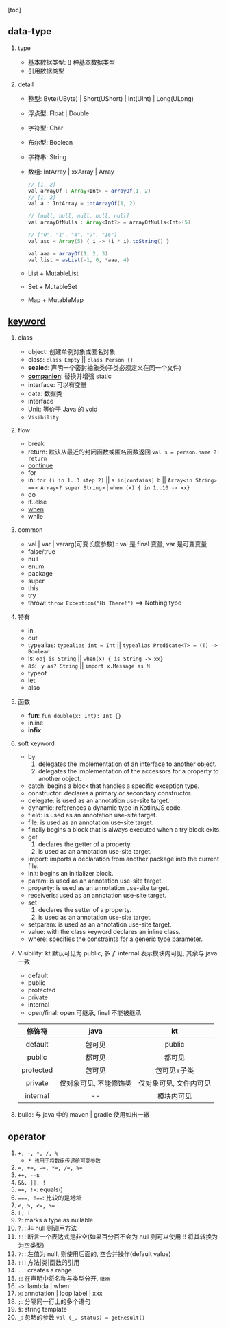 [toc]

## data-type

1. type

   - 基本数据类型: 8 种基本数据类型
   - 引用数据类型

2. detail

   - 整型: Byte(UByte) | Short(UShort) | Int(UInt) | Long(ULong)
   - 浮点型: Float | Double
   - 字符型: Char
   - 布尔型: Boolean
   - 字符串: String
   - 数组: IntArray | xxArray | Array<Any>

     ```java
     // [1, 2]
     val arrayOf : Array<Int> = arrayOf(1, 2)
     // [1, 2]
     val a : IntArray = intArrayOf(1, 2)

     // [null, null, null, null, null]
     val arrayOfNulls : Array<Int?> = arrayOfNulls<Int>(5)

     // ["0", "1", "4", "9", "16"]
     val asc = Array(5) { i -> (i * i).toString() }

     val aaa = arrayOf(1, 2, 3)
     val list = asList(-1, 0, *aaa, 4)
     ```

   - List + MutableList
   - Set + MutableSet
   - Map + MutableMap

## [keyword](https://kotlinlang.org/docs/keyword-reference.html)

1. class

   - object: 创建单例对象或匿名对象
   - class: `class Empty` || `class Person {}`
   - **sealed**: 声明一个密封抽象类(子类必须定义在同一个文件)
   - **[companion](https://zhuanlan.zhihu.com/p/136293085)**: 替换并增强 static
   - interface: 可以有变量
   - data: 数据类
   - interface
   - Unit: 等价于 Java 的 void
   - `Visibility`

2. flow

   - break
   - return: 默认从最近的封闭函数或匿名函数返回 `val s = person.name ?: return`
   - [continue](https://kotlinlang.org/docs/returns.html)
   - for
   - in: `for (i in 1..3 step 2)` || `a in[contains] b` || `Array<in String> ==> Array<? super String>` | `when (x) { in 1..10 -> xx}`
   - do
   - if..else
   - [when](https://kotlinlang.org/docs/control-flow.html#when-expression)
   - while

3. common

   - val | var | vararg(可变长度参数) : val 是 final 变量, var 是可变变量
   - false/true
   - null
   - enum
   - package
   - super
   - this
   - try
   - throw: `throw Exception("Hi There!")` ==> Nothing type

4. 特有

   - in
   - out
   - typealias: `typealias int = Int` || `typealias Predicate<T> = (T) -> Boolean`
   - is: `obj is String` || `when(x) { is String -> xx}`
   - as: ` y as? String` || `import x.Message as M `
   - typeof
   - let
   - also

5. 函数

   - **fun**: `fun double(x: Int): Int {}`
   - inline
   - **infix**

6. soft keyword

   - by
     1. delegates the implementation of an interface to another object.
     2. delegates the implementation of the accessors for a property to another object.
   - catch: begins a block that handles a specific exception type.
   - constructor: declares a primary or secondary constructor.
   - delegate: is used as an annotation use-site target.
   - dynamic: references a dynamic type in Kotlin/JS code.
   - field: is used as an annotation use-site target.
   - file: is used as an annotation use-site target.
   - finally begins a block that is always executed when a try block exits.
   - get
     1. declares the getter of a property.
     2. is used as an annotation use-site target.
   - import: imports a declaration from another package into the current file.
   - init: begins an initializer block.
   - param: is used as an annotation use-site target.
   - property: is used as an annotation use-site target.
   - receiveris: used as an annotation use-site target.
   - set
     1. declares the setter of a property.
     2. is used as an annotation use-site target.
   - setparam: is used as an annotation use-site target.
   - value: with the class keyword declares an inline class.
   - where: specifies the constraints for a generic type parameter.

7. Visibility: kt 默认可见为 public, 多了 internal 表示模块内可见, 其余与 java 一致

   - default
   - public
   - protected
   - private
   - internal
   - open/final: open 可继承, final 不能被继承

   |  修饰符   |          java          |           kt           |
   | :-------: | :--------------------: | :--------------------: |
   |  default  |         包可见         |         public         |
   |  public   |         都可见         |         都可见         |
   | protected |         包可见         |      包可见+子类       |
   |  private  | 仅对象可见, 不能修饰类 | 仅对象可见, 文件内可见 |
   | internal  |           --           |       模块内可见       |

8. build: 与 java 中的 maven | gradle 使用如出一辙

## operator

1. `+, -, *, /, %`
   - `* 也用于将数组传递给可变参数`
2. `=, +=, -=, *=, /=, %=`
3. `++, --`s
4. `&&, ||, !`
5. `==, !=`: equals()
6. `===, !==`: 比较的是地址
7. `<, >, <=, >=`
8. `[, ]`
9. `?`: marks a type as nullable
10. `?.`: 非 null 则调用方法
11. `!!`: 断言一个表达式是非空(如果百分百不会为 null 则可以使用 !! 将其转换为为空类型)
12. `?:`: 左值为 null, 则使用后面的, 空合并操作(default value)
13. `::`: 方法|类|函数的引用
14. `..`: creates a range
15. `:`: 在声明中将名称与类型分开, `继承`
16. `->`: lambda | when
17. `@`: annotation | loop label | xxx
18. `;`: 分隔同一行上的多个语句
19. `$`: string template
20. `_`: 忽略的参数 `val (_, status) = getResult()`
